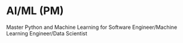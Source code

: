 # AI/ML (PM) 
Master Python and Machine Learning for Software Engineer/Machine Learning Engineer/Data Scientist
